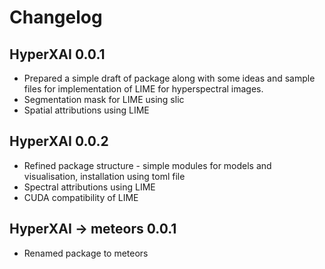 # Changelog

## HyperXAI 0.0.1

- Prepared a simple draft of package along with some ideas and sample files for implementation of LIME for hyperspectral images.
- Segmentation mask for LIME using slic
- Spatial attributions using LIME

## HyperXAI 0.0.2

- Refined package structure - simple modules for models and visualisation, installation using toml file
- Spectral attributions using LIME
- CUDA compatibility of LIME

## HyperXAI -> meteors 0.0.1

- Renamed package to meteors
